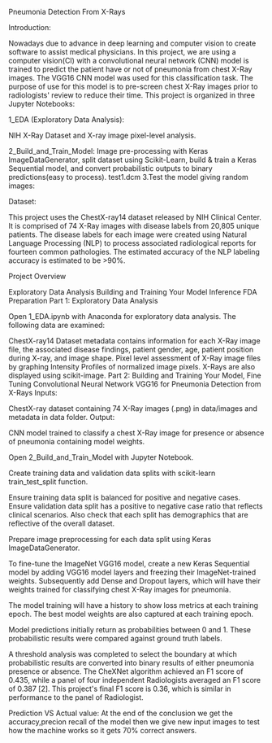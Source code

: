Pneumonia Detection From X-Rays

Introduction:

Nowadays due to advance in deep learning and computer vision to create software to assist medical physicians. In this project, we are using a computer vision(CI) with a convolutional neural network (CNN) model is trained to predict the patient have or not of pneumonia from chest X-Ray images. The VGG16 CNN model was used for this classification task. The purpose of use for this model is to pre-screen chest X-Ray images prior to radiologists' review to reduce their time.
This project is organized in three Jupyter Notebooks:

1_EDA (Exploratory Data Analysis):

NIH X-Ray Dataset and X-ray image pixel-level analysis.

2_Build_and_Train_Model: Image pre-processing with Keras ImageDataGenerator, split dataset using Scikit-Learn, build & train a Keras Sequential model, and convert probabilistic outputs to binary predictions(easy to process).
test1.dcm
3.Test the model giving random images:

Dataset:

This project uses the ChestX-ray14 dataset released by NIH Clinical Center. It is comprised of 74 X-Ray images with disease labels from 20,805 unique patients.
The disease labels for each image were created using Natural Language Processing (NLP) to process associated radiological reports for fourteen common pathologies. The estimated accuracy of the NLP labeling accuracy is estimated to be >90%.

Project Overview

Exploratory Data Analysis
Building and Training Your Model
Inference
FDA Preparation
Part 1: Exploratory Data Analysis

Open 1_EDA.ipynb with Anaconda for exploratory data analysis. The following data are examined:

ChestX-ray14 Dataset metadata contains information for each X-Ray image file, the associated disease findings, patient gender, age, patient position during X-ray, and image shape.
Pixel level assessment of X-Ray image files by graphing Intensity Profiles of normalized image pixels. X-Rays are also displayed using scikit-image.
Part 2: Building and Training Your Model, Fine Tuning Convolutional Neural Network VGG16 for Pneumonia Detection from X-Rays
Inputs:

ChestX-ray dataset containing 74 X-Ray images (.png) in data/images and metadata in data folder.
Output:

CNN model trained to classify a chest X-Ray image for presence or absence of pneumonia containing model weights.

Open 2_Build_and_Train_Model with Jupyter Notebook.

Create training data and validation data splits with scikit-learn train_test_split function.

Ensure training data split is balanced for positive and negative cases. Ensure validation data split has a positive to negative case ratio that reflects clinical scenarios. Also check that each split has demographics that are reflective of the overall dataset.

Prepare image preprocessing for each data split using Keras ImageDataGenerator.

To fine-tune the ImageNet VGG16 model, create a new Keras Sequential model by adding VGG16 model layers and freezing their ImageNet-trained weights. Subsequently add Dense and Dropout layers, which will have their weights trained for classifying chest X-Ray images for pneumonia.

The model training will have a history to show loss metrics at each training epoch. The best model weights are also captured at each training epoch.

Model predictions initially return as probabilities between 0 and 1. These probabilistic results were compared against ground truth labels.

A threshold analysis was completed to select the boundary at which probabilistic results are converted into binary results of either pneumonia presence or absence.
The CheXNet algorithm achieved an F1 score of 0.435, while a panel of four independent Radiologists averaged an F1 score of 0.387 [2]. This project's final F1 score is 0.36, which is similar in performance to the panel of Radiologist.

Prediction VS Actual value:
 At the end of the conclusion we get the accuracy,precion recall of the model then we give new input images to test how the machine works so it gets 70% correct answers.
